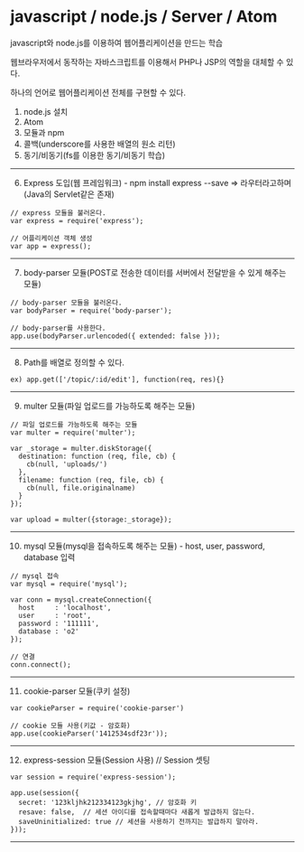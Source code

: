 # javascript / node.js / Server / Atom


javascript와 node.js를 이용하여 웹어플리케이션을 만드는 학습

웹브라우저에서 동작하는 자바스크립트를 이용해서 PHP나 JSP의 역할을 대체할 수 있다.

하나의 언어로 웹어플리케이션 전체를 구현할 수 있다.


1. node.js 설치
2. Atom
3. 모듈과 npm
4. 콜백(underscore를 사용한 배열의 원소 리턴)
5. 동기/비동기(fs를 이용한 동기/비동기 학습)
----------------------------------------------------------------------------------
6. Express 도입(웹 프레임워크) - npm install express --save
 => 라우터라고하며(Java의 Servlet같은 존재)
~~~
// express 모듈을 불러온다.
var express = require('express');

// 어플리케이션 객체 생성
var app = express();
~~~
----------------------------------------------------------------------------------
7. body-parser 모듈(POST로 전송한 데이터를 서버에서 전달받을 수 있게 해주는 모듈)
~~~
// body-parser 모듈을 불러온다.
var bodyParser = require('body-parser');

// body-parser를 사용한다.
app.use(bodyParser.urlencoded({ extended: false }));
~~~
----------------------------------------------------------------------------------
8. Path를 배열로 정의할 수 있다.
~~~
ex) app.get(['/topic/:id/edit'], function(req, res){}
~~~
----------------------------------------------------------------------------------
9. multer 모듈(파일 업로드를 가능하도록 해주는 모듈)
~~~
// 파일 업로드를 가능하도록 해주는 모듈
var multer = require('multer');

var _storage = multer.diskStorage({
  destination: function (req, file, cb) {
    cb(null, 'uploads/')
  },
  filename: function (req, file, cb) {
    cb(null, file.originalname)
  }
});

var upload = multer({storage:_storage});
~~~
----------------------------------------------------------------------------------
10. mysql 모듈(mysql을 접속하도록 해주는 모듈) - host, user, password, database 입력
~~~
// mysql 접속
var mysql = require('mysql');

var conn = mysql.createConnection({
  host     : 'localhost',
  user     : 'root',
  password : '111111',
  database : 'o2'
});

// 연결
conn.connect();
~~~
----------------------------------------------------------------------------------
11. cookie-parser 모듈(쿠키 설정)
~~~
var cookieParser = require('cookie-parser')

// cookie 모듈 사용(키값 - 암호화)
app.use(cookieParser('1412534sdf23r'));
~~~
----------------------------------------------------------------------------------
12. express-session 모듈(Session 사용)
// Session 셋팅
~~~
var session = require('express-session');

app.use(session({
  secret: '123kljhk212334123gkjhg', // 암호화 키
  resave: false,  // 세션 아이디를 접속할때마다 새롭게 발급하지 않는다.
  saveUninitialized: true // 세션을 사용하기 전까지는 발급하지 말아라.
}));
~~~
----------------------------------------------------------------------------------
